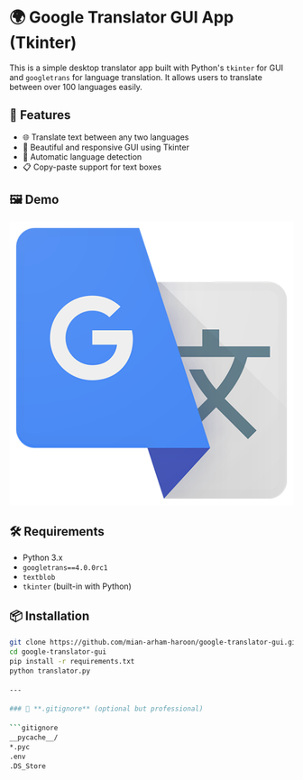 # 🌍 Google Translator GUI App (Tkinter)

This is a simple desktop translator app built with Python's `tkinter` for GUI and `googletrans` for language translation. It allows users to translate between over 100 languages easily.

## 🚀 Features

- 🌐 Translate text between any two languages
- 🎨 Beautiful and responsive GUI using Tkinter
- 🔁 Automatic language detection
- 📋 Copy-paste support for text boxes

## 🖼️ Demo

![A 256x256 pixel icon of the Google Translator GUI app featuring a globe and text elements, representing language translation functionality.](google_Icon.png)

## 🛠️ Requirements

- Python 3.x
- `googletrans==4.0.0rc1`
- `textblob`
- `tkinter` (built-in with Python)

## 📦 Installation

```bash
git clone https://github.com/mian-arham-haroon/google-translator-gui.git
cd google-translator-gui
pip install -r requirements.txt
python translator.py

---

### 📄 **.gitignore** (optional but professional)

```gitignore
__pycache__/
*.pyc
.env
.DS_Store
